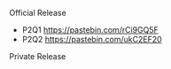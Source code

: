 Official Release
- P2Q1 https://pastebin.com/rCi9GQ5F
- P2Q2 https://pastebin.com/ukC2EF20


Private Release
